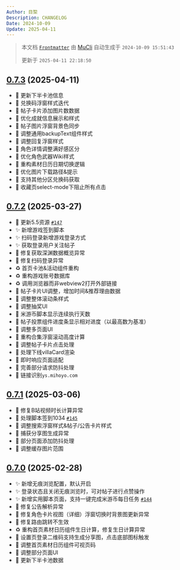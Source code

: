 ```yaml
---
Author: 目棃
Description: CHANGELOG
Date: 2024-10-09
Update: 2025-04-11
---
```


> 本文档 [`Frontmatter`](https://github.com/BTMuli/MuCli#Frontmatter) 由 [MuCli](https://github.com/BTMuli/Mucli) 自动生成于 `2024-10-09 15:51:43`
>
> 更新于 `2025-04-11 22:18:50`

## [0.7.3](https://github.com/BTMuli/TeyvatGuide/releases/v0.7.3) (2025-04-11)

- 🍱 更新下半卡池信息
- 💄 兑换码浮窗样式迭代
- 💄 帖子卡片添加图片数数据
- 💄 优化成就信息展示和样式
- 💄 帖子图片浮窗背景色同步
- 💄 调整通用backupText组件样式
- 💄 调整回复浮窗样式
- 💄 角色详情调整满好感区分
- 💄 优化角色武器Wiki样式
- 🚸 重构素材日历日期切换逻辑
- 🚸 优化图片下载路径&提示
- 🚸 支持其他分区兑换码获取
- 🚸 收藏页select-mode下阻止所有点击

## [0.7.2](https://github.com/BTMuli/TeyvatGuide/releases/v0.7.2) (2025-03-27)

- 🍱 更新5.5资源 [`#147`](https://github.com/BTMuli/TeyvatGuide/issues/147)
- ✨ 新增游戏签到脚本
- ✨ 扫码登录新增游戏登录方式
- ✨ 获取登录用户关注帖子
- 🐛 修复获取深渊数据概览异常
- 🐛 修复扫码登录异常
- ♻️ 首页卡池&活动组件重构
- ♻️ 重构游戏账号数据库
- ♻️ 调用浏览器而非webview2打开外部链接
- 💄 帖子卡片UI调整，增加时间&推荐理由数据
- 💄 调整整体滚动条样式
- 💄 调整抽奖UI
- 💄 米游币脚本显示连续执行天数
- 💄 帖子投票组件进度条显示相对进度（以最高数为基准）
- 💄 调整多页面UI
- 🎨 重构合集浮窗滚动高度计算
- 🎨 调整帖子卡片点击处理
- 🚸 处理下线villaCard渲染
- 🚸 即时响应页面适配
- 🚸 完善部分请求防抖处理
- 🚸 链接识别`ys.mihoyo.com`

## [0.7.1](https://github.com/BTMuli/TeyvatGuide/releases/v0.7.1) (2025-03-06)

- 🐛 修复B站视频时长计算异常
- 🐛 处理脚本签到1034 [`#145`](https://github.com/BTMuli/TeyvatGuide/issues/145)
- 💄 调整搜索浮窗样式&帖子/公告卡片样式
- 🥅 捕获分享图生成异常
- 🚸 部分页面添加防抖处理
- 🍱 调整缓存图片范围

## [0.7.0](https://github.com/BTMuli/TeyvatGuide/releases/v0.7.0) (2025-02-28)

- ✨ 新增无痕浏览配置，默认开启
- ✨ 登录状态且关闭无痕浏览时，可对帖子进行点赞操作
- ✨ 新增实用脚本页面，支持一键完成米游币每日任务 [`#144`](https://github.com/BTMuli/TeyvatGuide/issues/144)
- 🐛 修复公告解析异常
- 🐛 修复角色卡片视图（详细）浮窗切换时背景图更新异常
- 🐛 修复路由跳转不生效
- ♻️ 重构首页素材日历组件生日计算，修复生日计算异常
- 🚸 设置页登录二维码支持生成分享图，点击底部图标触发
- 💄 调整首页素材日历组件可视页码
- 💄 调整部分页面UI
- 🍱 更新下半卡池数据

